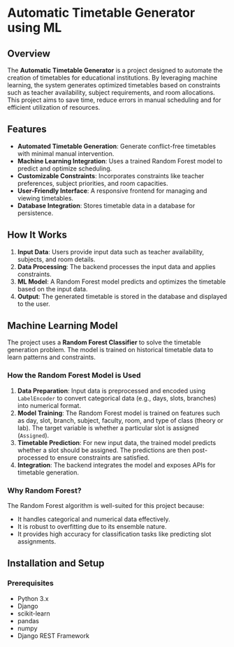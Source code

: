 ﻿# Automatic Timetable Generator using ML

## Overview
The **Automatic Timetable Generator** is a project designed to automate the creation of timetables for educational institutions. By leveraging machine learning, the system generates optimized timetables based on constraints such as teacher availability, subject requirements, and room allocations. This project aims to save time, reduce errors in manual scheduling and  for efficient utilization of resources.

## Features
- **Automated Timetable Generation**: Generate conflict-free timetables with minimal manual intervention.
- **Machine Learning Integration**: Uses a trained Random Forest model to predict and optimize scheduling.
- **Customizable Constraints**: Incorporates constraints like teacher preferences, subject priorities, and room capacities.
- **User-Friendly Interface**: A responsive frontend for managing and viewing timetables.
- **Database Integration**: Stores timetable data in a database for persistence.

## How It Works
1. **Input Data**: Users provide input data such as teacher availability, subjects, and room details.
2. **Data Processing**: The backend processes the input data and applies constraints.
3. **ML Model**: A Random Forest model predicts and optimizes the timetable based on the input data.
4. **Output**: The generated timetable is stored in the database and displayed to the user.

## Machine Learning Model
The project uses a **Random Forest Classifier** to solve the timetable generation problem. The model is trained on historical timetable data to learn patterns and constraints.

### How the Random Forest Model is Used
1. **Data Preparation**: Input data is preprocessed and encoded using `LabelEncoder` to convert categorical data (e.g., days, slots, branches) into numerical format.
2. **Model Training**: The Random Forest model is trained on features such as day, slot, branch, subject, faculty, room, and type of class (theory or lab). The target variable is whether a particular slot is assigned (`Assigned`).
3. **Timetable Prediction**: For new input data, the trained model predicts whether a slot should be assigned. The predictions are then post-processed to ensure constraints are satisfied.
4. **Integration**: The backend integrates the model and exposes APIs for timetable generation.

### Why Random Forest?
The Random Forest algorithm is well-suited for this project because:
- It handles categorical and numerical data effectively.
- It is robust to overfitting due to its ensemble nature.
- It provides high accuracy for classification tasks like predicting slot assignments.

## Installation and Setup
### Prerequisites
- Python 3.x
- Django
- scikit-learn
- pandas
- numpy
- Django REST Framework

